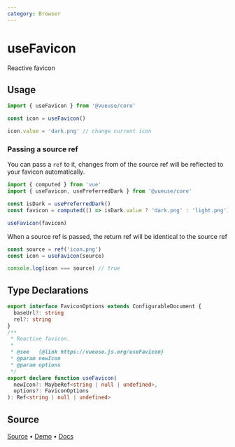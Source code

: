 ```yaml
---
category: Browser
---
```


# useFavicon

Reactive favicon

## Usage

```js {3}
import { useFavicon } from '@vueuse/core'

const icon = useFavicon()

icon.value = 'dark.png' // change current icon
```

### Passing a source ref

You can pass a `ref` to it, changes from of the source ref will be reflected to your favicon automatically.

```js {7}
import { computed } from 'vue'
import { useFavicon, usePreferredDark } from '@vueuse/core'

const isDark = usePreferredDark()
const favicon = computed(() => isDark.value ? 'dark.png' : 'light.png')

useFavicon(favicon)
```

When a source ref is passed, the return ref will be identical to the source ref

```ts
const source = ref('icon.png')
const icon = useFavicon(source)

console.log(icon === source) // true
```



<!--FOOTER_STARTS-->
## Type Declarations

```typescript
export interface FaviconOptions extends ConfigurableDocument {
  baseUrl?: string
  rel?: string
}
/**
 * Reactive favicon.
 *
 * @see   {@link https://vueuse.js.org/useFavicon}
 * @param newIcon
 * @param options
 */
export declare function useFavicon(
  newIcon?: MaybeRef<string | null | undefined>,
  options?: FaviconOptions
): Ref<string | null | undefined>
```

## Source

[Source](https://github.com/vueuse/vueuse/blob/master/packages/core/useFavicon/index.ts) • [Demo](https://github.com/vueuse/vueuse/blob/master/packages/core/useFavicon/demo.vue) • [Docs](https://github.com/vueuse/vueuse/blob/master/packages/core/useFavicon/index.md)


<!--FOOTER_ENDS-->